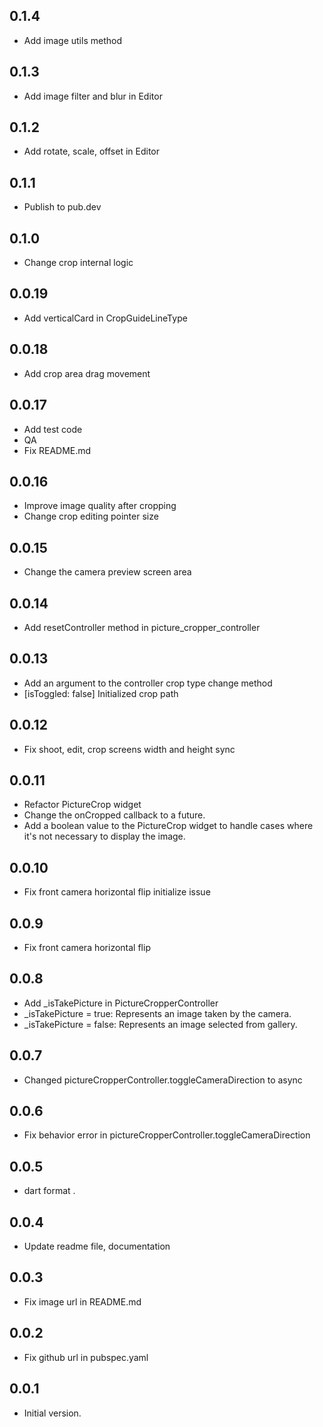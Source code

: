 ## 0.1.4
- Add image utils method

## 0.1.3
- Add image filter and blur in Editor

## 0.1.2
- Add rotate, scale, offset in Editor

## 0.1.1
- Publish to pub.dev

## 0.1.0
- Change crop internal logic

## 0.0.19
- Add verticalCard in CropGuideLineType

## 0.0.18
- Add crop area drag movement

## 0.0.17
- Add test code
- QA
- Fix README.md

## 0.0.16
- Improve image quality after cropping
- Change crop editing pointer size

## 0.0.15
- Change the camera preview screen area

## 0.0.14
- Add resetController method in picture_cropper_controller

## 0.0.13
- Add an argument to the controller crop type change method
- [isToggled: false] Initialized crop path

## 0.0.12
- Fix shoot, edit, crop screens width and height sync

## 0.0.11
- Refactor PictureCrop widget
- Change the onCropped callback to a future.
- Add a boolean value to the PictureCrop widget to handle cases where it's not necessary to display the image.

## 0.0.10
- Fix front camera horizontal flip initialize issue

## 0.0.9
- Fix front camera horizontal flip

## 0.0.8
- Add _isTakePicture in PictureCropperController
- _isTakePicture = true: Represents an image taken by the camera.
- _isTakePicture = false: Represents an image selected from gallery.

## 0.0.7
- Changed pictureCropperController.toggleCameraDirection to async

## 0.0.6
- Fix behavior error in pictureCropperController.toggleCameraDirection

## 0.0.5
-  dart format .

## 0.0.4
-  Update readme file, documentation

## 0.0.3
- Fix image url in README.md

## 0.0.2
- Fix github url in pubspec.yaml

## 0.0.1
- Initial version.
